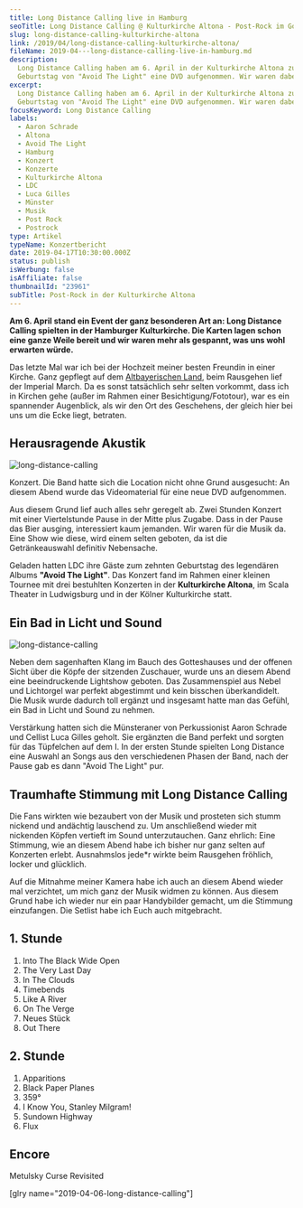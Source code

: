 ```yaml
---
title: Long Distance Calling live in Hamburg
seoTitle: Long Distance Calling @ Kulturkirche Altona - Post-Rock im Gotteshaus
slug: long-distance-calling-kulturkirche-altona
link: /2019/04/long-distance-calling-kulturkirche-altona/
fileName: 2019-04---long-distance-calling-live-in-hamburg.md
description:
  Long Distance Calling haben am 6. April in der Kulturkirche Altona zum 10.
  Geburtstag von "Avoid The Light" eine DVD aufgenommen. Wir waren dabei.
excerpt:
  Long Distance Calling haben am 6. April in der Kulturkirche Altona zum 10.
  Geburtstag von "Avoid The Light" eine DVD aufgenommen. Wir waren dabei.
focusKeyword: Long Distance Calling
labels:
  - Aaron Schrade
  - Altona
  - Avoid The Light
  - Hamburg
  - Konzert
  - Konzerte
  - Kulturkirche Altona
  - LDC
  - Luca Gilles
  - Münster
  - Musik
  - Post Rock
  - Postrock
type: Artikel
typeName: Konzertbericht
date: 2019-04-17T10:30:00.000Z
status: publish
isWerbung: false
isAffiliate: false
thumbnailId: "23961"
subTitle: Post-Rock in der Kulturkirche Altona
---
```


<strong>Am 6. April stand ein Event der ganz besonderen Art an: Long Distance
Calling spielten in der Hamburger Kulturkirche. Die Karten lagen schon eine
ganze Weile bereit und wir waren mehr als gespannt, was uns wohl erwarten
würde.</strong>

Das letzte Mal war ich bei der Hochzeit meiner besten Freundin in einer Kirche.
Ganz gepflegt auf dem
[Altbayerischen Land](/2009/07/schrobenhausen-die-lenbachstadt-im-spargelland/),
beim Rausgehen lief der Imperial March. Da es sonst tatsächlich sehr selten
vorkommt, dass ich in Kirchen gehe (außer im Rahmen einer
Besichtigung/Fototour), war es ein spannender Augenblick, als wir den Ort des
Geschehens, der gleich hier bei uns um die Ecke liegt, betraten.

## Herausragende Akustik

![long-distance-calling](http://cardamonchai.com/wp-content/uploads/2019/04/2019-04-06-long-distance-calling-kulturkirche-altona-400x533.jpg)

Konzert. Die Band hatte sich die Location nicht ohne Grund ausgesucht: An diesem
Abend wurde das Videomaterial für eine neue DVD aufgenommen.

Aus diesem Grund lief auch alles sehr geregelt ab. Zwei Stunden Konzert mit
einer Viertelstunde Pause in der Mitte plus Zugabe. Dass in der Pause das Bier
ausging, interessiert kaum jemanden. Wir waren für die Musik da. Eine Show wie
diese, wird einem selten geboten, da ist die Getränkeauswahl definitiv
Nebensache.

Geladen hatten LDC ihre Gäste zum zehnten Geburtstag des legendären Albums
<strong>"Avoid The Light"</strong>. Das Konzert fand im Rahmen einer kleinen
Tournee mit drei bestuhlten Konzerten in der <strong>Kulturkirche
Altona</strong>, im Scala Theater in Ludwigsburg und in der Kölner Kulturkirche
statt.

## Ein Bad in Licht und Sound

![long-distance-calling](http://cardamonchai.com/wp-content/uploads/2019/04/2019-04-06-long-distance-calling-kulturkirche-altona-3-400x533.jpg)

Neben dem sagenhaften Klang im Bauch des Gotteshauses und der offenen Sicht über
die Köpfe der sitzenden Zuschauer, wurde uns an diesem Abend eine beeindruckende
Lightshow geboten. Das Zusammenspiel aus Nebel und Lichtorgel war perfekt
abgestimmt und kein bisschen überkandidelt. Die Musik wurde dadurch toll ergänzt
und insgesamt hatte man das Gefühl, ein Bad in Licht und Sound zu nehmen.

Verstärkung hatten sich die Münsteraner von Perkussionist Aaron Schrade und
Cellist Luca Gilles geholt. Sie ergänzten die Band perfekt und sorgten für das
Tüpfelchen auf dem I. In der ersten Stunde spielten Long Distance eine Auswahl
an Songs aus den verschiedenen Phasen der Band, nach der Pause gab es dann
"Avoid The Light" pur.

## Traumhafte Stimmung mit Long Distance Calling

Die Fans wirkten wie bezaubert von der Musik und prosteten sich stumm nickend
und andächtig lauschend zu. Um anschließend wieder mit nickenden Köpfen vertieft
im Sound unterzutauchen. Ganz ehrlich: Eine Stimmung, wie an diesem Abend habe
ich bisher nur ganz selten auf Konzerten erlebt. Ausnahmslos jede\*r wirkte beim
Rausgehen fröhlich, locker und glücklich.

Auf die Mitnahme meiner Kamera habe ich auch an diesem Abend wieder mal
verzichtet, um mich ganz der Musik widmen zu können. Aus diesem Grund habe ich
wieder nur ein paar Handybilder gemacht, um die Stimmung einzufangen. Die
Setlist habe ich Euch auch mitgebracht.

## 1. Stunde

<ol>
    <li>Into The Black Wide Open</li>
    <li>The Very Last Day</li>
    <li>In The Clouds</li>
    <li>Timebends</li>
    <li>Like A River</li>
    <li>On The Verge</li>
    <li>Neues Stück</li>
    <li>Out There</li>
</ol>

<!--more-->

## 2. Stunde

<ol>
    <li>Apparitions</li>
    <li>Black Paper Planes</li>
    <li>359°</li>
    <li>I Know You, Stanley Milgram!</li>
    <li>Sundown Highway</li>
    <li>Flux</li>
</ol>

<!--more-->

## Encore

Metulsky Curse Revisited

[glry name="2019-04-06-long-distance-calling"]
